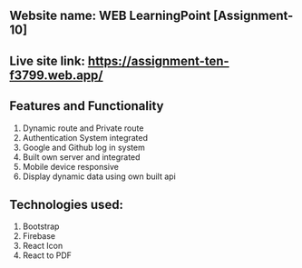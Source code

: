 ## Website name: WEB LearningPoint [Assignment-10]
## Live site link: https://assignment-ten-f3799.web.app/

## Features and Functionality
1. Dynamic route and Private route
2. Authentication System integrated 
3. Google and Github log in system
4. Built own server and integrated
5. Mobile device responsive
6. Display dynamic data using own built api

## Technologies used:
1. Bootstrap 
2. Firebase
3. React Icon
4. React to PDF 
